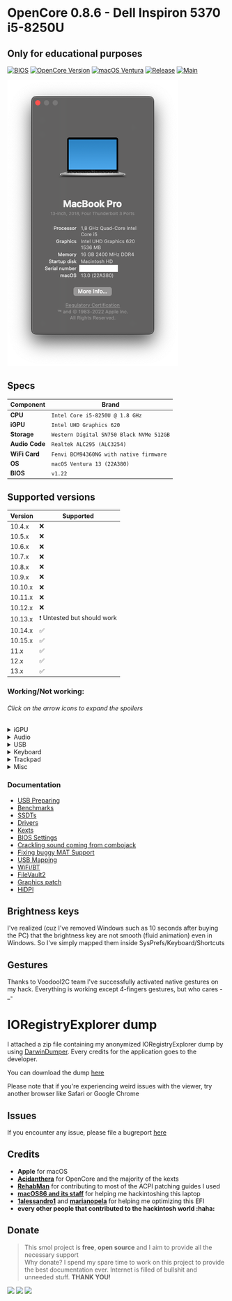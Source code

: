 # OpenCore 0.8.6 - Dell Inspiron 5370 i5-8250U

## Only for educational purposes

[![BIOS](https://img.shields.io/badge/BIOS-1.22-important.svg)](https://www.dell.com/support/home/en-us/product-support/product/inspiron-13-5370-laptop/drivers)
[![OpenCore 
Version](https://img.shields.io/badge/OpenCore-0.8.6-cyan.svg)](https://github.com/acidanthera/OpenCorePkg/releases/latest)
[![macOS Ventura](https://img.shields.io/badge/macOS-13%20(22A380)-white.svg)](https://www.apple.com/macos/ventura/)
[![Release](https://img.shields.io/badge/Download-latest-success.svg)](https://github.com/dreamwhite/dell-inspiron-5370-hackintosh/releases/latest)
[![Main](https://github.com/dreamwhite/dell-inspiron-5370-hackintosh/actions/workflows/main.yml/badge.svg)](https://github.com/dreamwhite/dell-inspiron-5370-hackintosh/actions/workflows/main.yml)

![About this Mac](.assets/docs/about_this_mac.png)

## Specs

| Component      | Brand                                     |
|----------------|-------------------------------------------|
| **CPU**        | `Intel Core i5-8250U @ 1.8 GHz`           |
| **iGPU**       | `Intel UHD Graphics 620`                  |
| **Storage**    | `Western Digital SN750 Black NVMe 512GB`  |
| **Audio Code** | `Realtek ALC295 (ALC3254)`                |
| **WiFi Card**  | `Fenvi BCM94360NG with native firmware`   |
| **OS**         | `macOS Ventura 13 (22A380)`               |
| **BIOS**       | `v1.22`                                   |

## Supported versions

| Version 	| Supported 	|
|---	|---	|
| 10.4.x 	| :x: 	|
| 10.5.x 	| :x: 	|
| 10.6.x 	| :x: 	|
| 10.7.x 	| :x: 	|
| 10.8.x 	| :x: 	|
| 10.9.x 	| :x: 	|
| 10.10.x 	| :x: 	|
| 10.11.x 	| :x: 	|
| 10.12.x 	| :x: 	|
| 10.13.x 	| :heavy_exclamation_mark: Untested but should work	|
| 10.14.x 	| :white_check_mark: 	|
| 10.15.x 	| :white_check_mark: 	|
| 11.x 	| :white_check_mark: 	|
| 12.x 	| :white_check_mark: 	|
| 13.x 	| :white_check_mark: 	|


### Working/Not working:

###### Click on the arrow icons to expand the spoilers
<details>
<summary>iGPU</summary>
  
- [x] Intel UHD 620 iGPU Backlight support
- [x] Intel UHD 620 iGPU HDMI1.4b Output (1920x1080@120Hz)
- [x] Intel UHD 620 iGPU Type-C to HDMI Output
- [x] Intel UHD 620 iGPU - H264 & HEVC
</details>

<details>
<summary>Audio</summary>
  
- [x] ALC295 Internal Speakers
- [x] ALC295 Internal Microphone
- [x] ALC295 Combojack headphones
- [ ] ALC295 Combojack microphone - Not interested at all
- [x] ALC295 HDMI Audio Output
- [x] ALC295 Type-C to HDMI Audio Output
</details>

<details>
<summary>USB</summary>
  
- [x] All USB ports working and mapped
- [x] Micro SD Card Reader (USB based)
- [x] Webcam (USB based)
</details>

<details>
<summary>Keyboard</summary>
  
- [x] Keyboard (PS2 based)
- [x] HID Key PWRB & SLPB 
- [x] F11 & F12 remapped brightness keys
- [x] F13 Print Screen remapped key
- [x] Multimedia control sound keys
</details>

<details>
<summary>Trackpad</summary>
  
- [x] I2C Touchpad with gestures
- [x] Force Touch
</details>


<details>
<summary>Misc</summary>
  
- [x] SpeedStep
- [x] Sleep/Wake using both `hibernatemode` `0` and `25`
- [x] Wi-Fi/BT 4.1 `BCM94360NG` module with Continuity and Airdrop support (both from iPhone to Mac and viceversa)
- [x] SATA/NVMe PCIe Gen3x4 on M.2 slot
- [x] Sensors CPU, iGPU, Battery, NVMe, Fans
- [x] Native ACPI Battery 8-bit support
- [x] Native NVRAM support
- [x] Recovery (macOS) boot from OpenCore
- [x] Windows 10/Linux boot from OpenCore
- [x] macOS Ventura Continuity Camera
</details>

### Documentation

- [USB Preparing](/Docs/usb_preparation/README.md)
- [Benchmarks](/Docs/README.md#benchmarks)
- [SSDTs](/Docs/README#ssdt)
- [Drivers](/Docs/README#drivers)
- [Kexts](/Docs/Kexts.md)
- [BIOS Settings](/Docs/BIOS/README.md)
- [Crackling sound coming from combojack](/Docs/headphones_fix/README.md)
- [Fixing buggy MAT Support](/Docs/SysReport/README.md)
- [USB Mapping](/Docs/ACPI/SSDT-3-xh_OEMBD.md)
- [WiFi/BT](/Docs/wifi_and_bt/README.md)
- [FileVault2](/Docs/FileVault2/README.md)
- [Graphics patch](/Docs/graphics_patch/README.md)
- [HiDPI](/Docs/hidpi/README.md)

## Brightness keys

I've realized (cuz I've removed Windows such as 10 seconds after buying the PC) that the brightness key are not smooth (fluid animation) even in Windows. So I've simply mapped them inside SysPrefs/Keyboard/Shortcuts 

## Gestures

Thanks to VoodooI2C team I've successfully activated native gestures on my hack. Everything is working except 4-fingers gestures, but who cares -_- 

# IORegistryExplorer dump

I attached a zip file containing my anonymized IORegistryExplorer dump by using [DarwinDumper](https://bitbucket.org/blackosx/darwindumper/downloads/). Every credits for the application goes to the developer.

You can download the dump [here](/Docs/DarwinDumper_ioreg.zip)

Please note that if you're experiencing weird issues with the viewer, try another browser like Safari or Google Chrome

## Issues

If you encounter any issue, please file a bugreport [here](https://github.com/dreamwhite/bugtracker/issues/new?assignees=dreamwhite&labels=bug&template=generic.md&title=)

## Credits

* **Apple** for macOS
* [**Acidanthera**](https://github.com/acidanthera) for OpenCore and the majority of the kexts
* [**RehabMan**](https://github.com/RehabMan) for contributing to most of the ACPI patching guides I used
* [**macOS86 and its staff**](https://github.com/macos86) for helping me hackintoshing this laptop
* [**1alessandro1**](https://github.com/1alessandro1) and [**marianopela**](https://github.com/marianopela) <!-- wamawwo mawwone --> for helping me optimizing this EFI 
* **every other people that contributed to the hackintosh world :haha:**

## Donate

> This smol project is **free**, **open source** and I aim to provide all the necessary support<br>
> Why donate? I spend my spare time to work on this project to provide the best documentation ever. Internet is filled of bullshit and unneeded stuff. **THANK YOU!**

[![](https://img.shields.io/badge/donate-paypal-005EA6.svg?logo=paypal)](https://www.paypal.me/dreamwhitedev) [![](https://img.shields.io/badge/donate-ko--fi-29abe0.svg?logo=ko-fi)](https://ko-fi.com/dreamwhite) ![](https://img.shields.io/badge/ethereum-0xb6AAD058f7FF9b6A27467150aD23Ad9e341cC61d-4E8EE9.svg?logo=ethereum)
